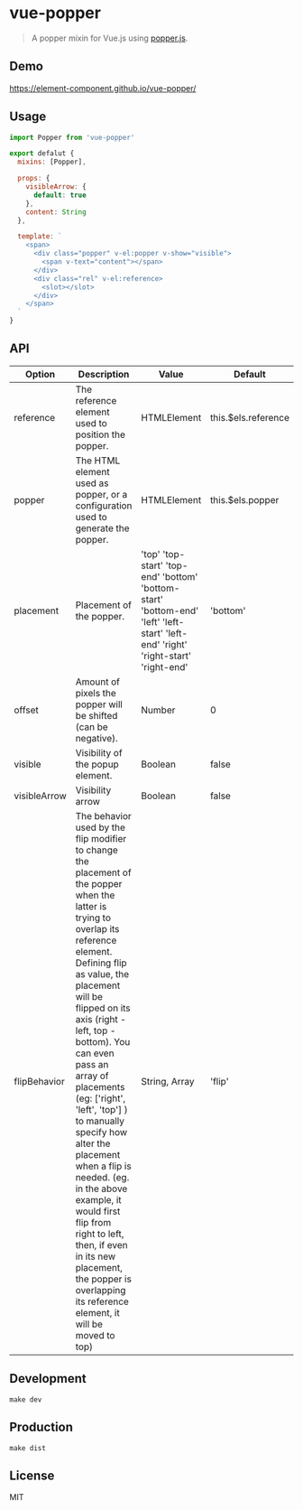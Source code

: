 # vue-popper
> A popper mixin for Vue.js using [popper.js](https://popper.js.org/).

## Demo
https://element-component.github.io/vue-popper/

## Usage
```javascript
import Popper from 'vue-popper'

export defalut {
  mixins: [Popper],

  props: {
    visibleArrow: {
      default: true
    },
    content: String
  },

  template: `
    <span>
      <div class="popper" v-el:popper v-show="visible">
        <span v-text="content"></span>
      </div>
      <div class="rel" v-el:reference>
        <slot></slot>
      </div>
    </span>
  `
}
```

## API
| Option            | Description                                                 | Value                         | Default       |
|-------------------|-------------------------------------------------------------|-------------------------------|---------------|
| reference           | The reference element used to position the popper.                                  | HTMLElement                       | this.$els.reference       |
| popper          |  The HTML element used as popper, or a configuration used to generate the popper. | HTMLElement | this.$els.popper |
| placement    | Placement of the popper.                                 | 'top' 'top-start' 'top-end' 'bottom' 'bottom-start' 'bottom-end' 'left' 'left-start' 'left-end'  'right' 'right-start' 'right-end'   | 'bottom' |
| offset             | Amount of pixels the popper will be shifted (can be negative).    | Number                       | 0          |
| visible | Visibility of the popup element. | Boolean                       | false          |
|visibleArrow | Visibility arrow | Boolean | false |
| flipBehavior | The behavior used by the flip modifier to change the placement of the popper when the latter is trying to overlap its reference element. Defining flip as value, the placement will be flipped on its axis (right - left, top - bottom). You can even pass an array of placements (eg: ['right', 'left', 'top'] ) to manually specify how alter the placement when a flip is needed. (eg. in the above example, it would first flip from right to left, then, if even in its new placement, the popper is overlapping its reference element, it will be moved to top) | String, Array | 'flip' |

## Development

```shell
make dev
```

## Production
```
make dist
```

## License
MIT
